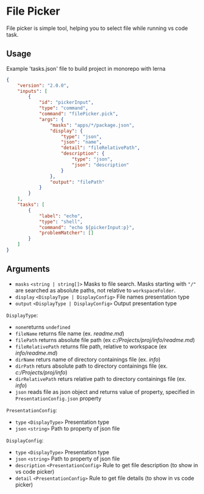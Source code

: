 # File Picker

File picker is simple tool, helping you to select file while running vs code task.

## Usage
Example 'tasks.json' file to build project in monorepo with lerna
```json
{
    "version": "2.0.0",
    "inputs": [
        {
            "id": "pickerInput",
            "type": "command",
            "command": "filePicker.pick",
            "args": {
                "masks": "apps/*/package.json",
                "display": {
                    "type": "json",
                    "json": "name",
                    "detail": "fileRelativePath",
                    "description": {
                        "type": "json",
                        "json": "description"
                    }
                },
                "output": "filePath"
            }
        }
    ],
    "tasks": [
        {
            "label": "echo",
            "type": "shell",
            "command": "echo ${pickerInput:p}",
            "problemMatcher": []
        }
    ]
}
```

## Arguments

* `masks` `<string | string[]>` Masks to file search. Masks starting with `"/"` are searched as absolute paths, not relative to `workspaceFolder`.
* `display` `<DisplayType | DisplayConfig>` File names presentation type
* `output` `<DisplayType | DisplayConfig>` Output presentation type

`DisplayType`: 
* `none`returns `undefined`
* `fileName` returns file name (ex. _readme.md_)
* `filePath` returns absolute file path (ex _c:/Projects/proj/info/readme.md_)
* `fileRelativePath` returns file path, relative to workspace (ex _info/readme.md_)
* `dirName` returs name of directory containings file (ex. _info_)
* `dirPath` returs absolute path to directory containings file (ex. _c:/Projects/proj/info_)
* `dirRelativePath` returs relative path to directory containings file (ex. _info_)
* `json` reads file as json object and returns value of property, specified in `PresentationConfig.json` property


`PresentationConfig`:
* `type` `<DisplayType>` Presentation type
* `json` `<string>` Path to property of json file

`DisplayConfig`:
* `type` `<DisplayType>` Presentation type
* `json` `<string>` Path to property of json file
* `description` `<PresentationConfig>` Rule to get file description (to show in vs code picker)
* `detail` `<PresentationConfig>` Rule to get file details (to show in vs code picker)